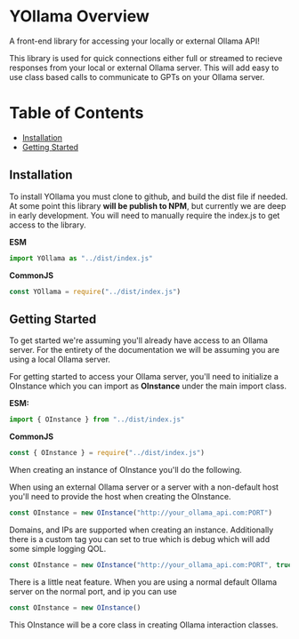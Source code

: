 # YOllama Overview
A front-end library for accessing your locally or external Ollama API!

This library is used for quick connections either full or streamed to recieve responses from your local or external Ollama server.
This will add easy to use class based calls to communicate to GPTs on your Ollama server.


# Table of Contents
- [Installation](#installation)
- [Getting Started](#getting-started)

## Installation
To install YOllama you must clone to github, and build the dist file if needed. At some point this library **will be publish to NPM**,
but currently we are deep in early development. You will need to manually require the index.js to get access to the library.

**ESM**
```ts
import YOllama as "../dist/index.js"
```

**CommonJS**
```js
const YOllama = require("../dist/index.js")
```

## Getting Started

To get started we're assuming you'll already have access to an Ollama server. For the entirety of the documentation we will be assuming
you are using a local Ollama server.

For getting started to access your Ollama server, you'll need to initialize a OInstance which you can import as **OInstance** under the main import class.

**ESM:**
```ts
import { OInstance } from "../dist/index.js"
```

**CommonJS**
```js
const { OInstance } = require("../dist/index.js")
```

When creating an instance of OInstance you'll do the following.

When using an external Ollama server or a server with a non-default host you'll need to provide the host when creating the OInstance.
```ts
const OInstance = new OInstance("http://your_ollama_api.com:PORT")
```
Domains, and IPs are supported when creating an instance.
Additionally there is a custom tag you can set to true which is debug which will add some simple logging QOL.
```ts
const OInstance = new OInstance("http://your_ollama_api.com:PORT", true)
```

There is a little neat feature. When you are using a normal default Ollama server on the normal port, and ip you can use
```ts
const OInstance = new OInstance()
```

This OInstance will be a core class in creating Ollama interaction classes.